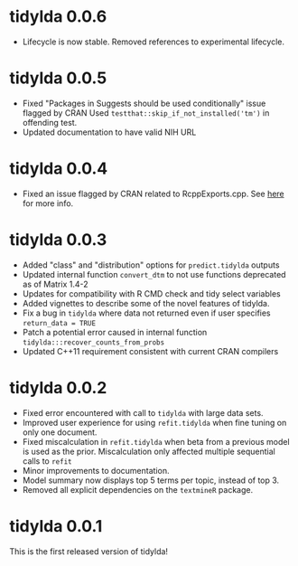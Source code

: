 # tidylda 0.0.6
* Lifecycle is now stable. Removed references to experimental lifecycle.


# tidylda 0.0.5
* Fixed "Packages in Suggests should be used conditionally" issue flagged by CRAN
    Used `testthat::skip_if_not_installed('tm')` in offending test.
* Updated documentation to have valid NIH URL

# tidylda 0.0.4
* Fixed an issue flagged by CRAN related to RcppExports.cpp.
    See [here](https://github.com/RcppCore/Rcpp/issues/1287) for more info.

# tidylda 0.0.3

* Added "class" and "distribution" options for `predict.tidylda` outputs
* Updated internal function `convert_dtm` to not use functions deprecated as of
  Matrix 1.4-2
* Updates for compatibility with R CMD check and tidy select variables
* Added vignettes to describe some of the novel features of tidylda.
* Fix a bug in `tidylda` where data not returned even if user specifies `return_data = TRUE`
* Patch a potential error caused in internal function `tidylda:::recover_counts_from_probs`
* Updated C++11 requirement consistent with current CRAN compilers

# tidylda 0.0.2

* Fixed error encountered with call to `tidylda` with large data sets.
* Improved user experience for using `refit.tidylda` when fine tuning on only
  one document.
* Fixed miscalculation in `refit.tidylda` when beta from a previous model is used
  as the prior. Miscalculation only affected multiple sequential calls to `refit`
* Minor improvements to documentation.
* Model summary now displays top 5 terms per topic, instead of top 3.
* Removed all explicit dependencies on the `textmineR` package.

# tidylda 0.0.1
This is the first released version of tidylda!